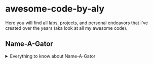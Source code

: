 # awesome-code-by-aly
Here you will find all labs, projects, and personal endeavors that I've created over the years (aka look at all my awesome code).

## Name-A-Gator
<details>

<summary>Everything to know about Name-A-Gator</summary>

***Created by Alyssa Perkins, Nikhil Anantha, and Jonah Diaz***

What is Name-A-Gator (NAG)?  NAG is a GUI developed to help people learn how unique their names are.  It can be used to find the most common/unique name of a search, or compare the 'uniquity' of names you might have in mind for your future baby gators!

 [ Uniquity % = # of occurences for searched name / # of occurences of all names under your search parameters ]

NAG uses a U.S. Census data set that contains name statistics from 1910-2021.  It includes the number of people born with the same name each year for that state and gender.  Names can be ranked from Unique, Rare, Uncommon, Common, and Popular.  Along with each search you do, the user also gets to choose a sorting algorithm to order the returned data.  We included merge, quick, comb, and tim sorts.  The GUI will output the sorting time along with your uniquity rankings.

To learn more about NAG, check out this PDF: [Name-A-Gator Documentation](https://github.com/alyssaperkins/awesome-code-by-aly/files/12303741/Name-A-Gator.Documentation.pdf)

### To run Name-A-Gator:
1. Go to this link and download the folder: [NAG Download Zip File](https://drive.google.com/file/d/1emOXle0OTjGWKm53OAlUsKa-7W-jtMhy/view?usp=sharing) and run Name-A-Gator.exe
2. or download this folder in the repository: [awesome-code-by-aly/NAGGui/x64/Release](https://github.com/alyssaperkins/awesome-code-by-aly/tree/c27d3f9e642aa237c00a7e776ec8158c664359a9/NAGGui/x64/Release) and run Name-A-Gator.exe

### Video Explanation of Name-A-Gator
https://youtu.be/6jpk0YYYDkI 

### To view the code of Name-A-Gator
#### Follow this directory: [NAGGui/NAGGui](https://github.com/alyssaperkins/awesome-code-by-aly/tree/c27d3f9e642aa237c00a7e776ec8158c664359a9/NAGGui/NAGGui)
- NameData.txt -> U.S. Census Data Set that we use to rank names
- Window.h / Window.cpp -> GUI Front End
- MapWrapper.h -> Wrapper Class for inner code (C++) to communicate with GUI code (C++/CLI)
- map.h / map.cpp -> Class to manage back end functionality, aka the core of Name-A-Gator

</details>
